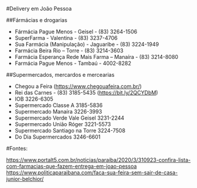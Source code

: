 #Delivery em João Pessoa

##Fármácias e drogarias
- Fármácia Pague Menos - Geisel - (83) 3264-1506
- SuperFarma - Valentina - (83) 3237-4706
- Sua Farmácia (Manipulação) - Jaguaribe - (83) 3224-1949
- Farmácia Beira Rio – Torre - (83) 3214-3603
- Farmácia Esperança Rede Mais Farma – Manaíra - (83) 3214-8080
- Farmácia Pague Menos - Tambaú - 4002-8282

##Supermercados, mercardos e mercearias
- Chegou a Feira (https://www.chegouafeira.com.br/)
- Rei das Carnes - (83) 3185-5435 (https://bit.ly/2QCYDbM)
- IOB 3226-6305
- Supermercado Classe A 3185-5836
- Supermercado Manaíra 3226-3993
- Supermercado Verde Vale Geisel 3231-2244
- Supermercado União Róger 3221-5573
- Supermercado Santiago na Torre 3224-7508
- Do Dia Supermercados 3246-6601

#Fontes:

https://www.portalt5.com.br/noticias/paraiba/2020/3/310923-confira-lista-com-farmacias-que-fazem-entrega-em-joao-pessoa
https://www.politicaparaibana.com/faca-sua-feira-sem-sair-de-casa-junior-belchior/
